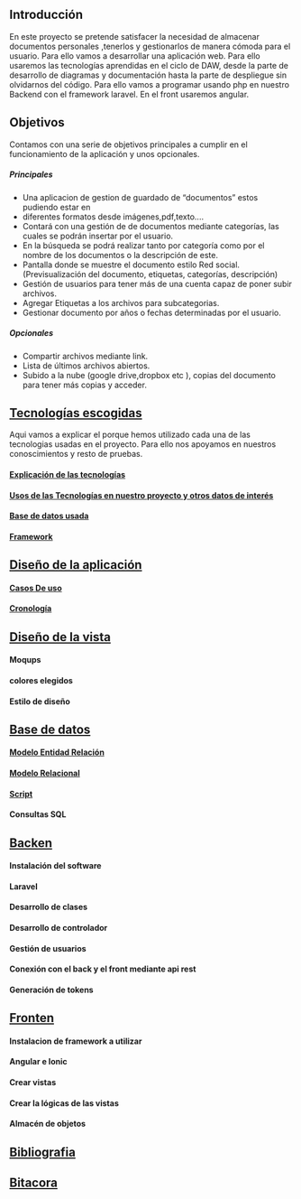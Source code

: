 ## Introducción

En este proyecto se pretende satisfacer la necesidad de almacenar documentos personales ,tenerlos y gestionarlos de manera cómoda para el usuario. Para ello vamos a desarrollar una aplicación web. Para ello usaremos las tecnologías aprendidas en el ciclo de DAW, desde la parte de desarrollo de diagramas y documentación hasta la parte de despliegue sin olvidarnos del código. Para ello vamos a programar usando php en nuestro Backend con el framework laravel.  En el front usaremos angular.

## Objetivos

Contamos con una serie de objetivos principales a cumplir en el funcionamiento de la aplicación y unos opcionales.

#####  Principales

- Una aplicacion de gestion de guardado de “documentos” estos pudiendo estar en
- diferentes formatos desde imágenes,pdf,texto....
- Contará con una gestión de de documentos mediante categorías, las cuales se podrán
insertar por el usuario.
- En la búsqueda se podrá realizar tanto por categoría como por el nombre de los
documentos o la descripción de este.
- Pantalla donde se muestre el documento estilo Red social.(Previsualización del
documento, etiquetas, categorías, descripción)
- Gestión de usuarios para tener más de una cuenta capaz de poner subir archivos.
- Agregar Etiquetas a los archivos para subcategorias.
- Gestionar documento por años o fechas determinadas por el usuario.

##### Opcionales

- Compartir archivos mediante link.
- Lista de últimos archivos abiertos.
- Subido a la nube (google drive,dropbox etc ), copias del documento para tener más
copias y acceder.

## [Tecnologías escogidas](Documentacion/Tecnologías_escogidas.md)

Aqui vamos a explicar el porque hemos utilizado cada una de las tecnologias usadas en el proyecto. Para ello nos apoyamos en nuestros conoscimientos y resto de pruebas.

#### [Explicación de las tecnologías](Documentacion/Tecnologías_escogidas.md#explicacion_tecnologias)

#### [Usos de las Tecnologías en nuestro proyecto y otros datos de interés](Documentacion/Tecnologías_escogidas.md#uso_tecnologias)

#### [Base de datos usada](Documentacion/Tecnologías_escogidas.md#BBDD_usada)

#### [Framework](Documentacion/Tecnologías_escogidas.md#framework)

## [Diseño de la aplicación](Documentacion/Diseño_de_la_aplicación.md)
#### [Casos De uso](Documentacion/Cronologia/casosdeUso.PNG)
#### [Cronología](Documentacion/Cronologia/CronologiaPWR.pdf)

## [Diseño de la vista](Documentacion/Diseño_de_la_vista.md)
#### Moqups
#### colores elegidos 
#### Estilo de diseño

## [Base de datos](Documentacion/Base_de_datos.md)
#### [Modelo Entidad Relación](Documentacion/Base_de_datos.md#entidad_relacion)
#### [Modelo Relacional](Documentacion/Base_de_datos.md#relacional)
#### [Script](Documentacion/BBDD/BBDD_LARAVEL.sql)
#### Consultas SQL

## [Backen](Documentacion/Backen.md)
#### Instalación del software
#### Laravel 
#### Desarrollo de clases
#### Desarrollo de controlador
#### Gestión de usuarios
#### Conexión con el back y el front mediante api rest
#### Generación de tokens

## [Fronten](Documentacion/Fronten.md)
#### Instalacion de framework  a utilizar 
#### Angular e Ionic
#### Crear vistas
#### Crear la lógicas de las vistas
#### Almacén de objetos 

## [Bibliografia](Documentacion/Bibliografia.md)

## [Bitacora](Documentacion/Bitacora.md)

